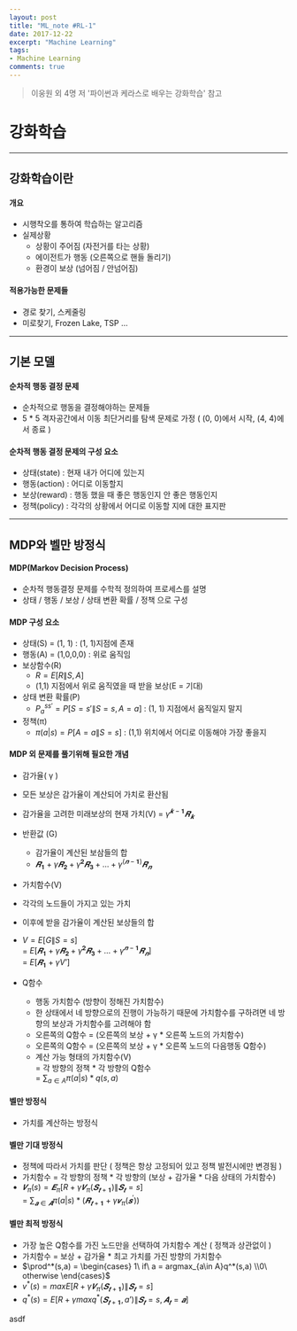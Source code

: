 ```yaml
---
layout: post
title: "ML_note #RL-1"
date: 2017-12-22
excerpt: "Machine Learning"
tags:
- Machine Learning
comments: true
---
```

> 이웅원 외 4명 저 '파이썬과 케라스로 배우는 강화학습' 참고

# 강화학습

---

## 강화학습이란
#### 개요
- 시행착오를 통하여 학습하는 알고리즘
- 실제상황
  - 상황이 주어짐 (자전거를 타는 상황)
  - 에이전트가 행동 (오른쪽으로 핸들 돌리기)
  - 환경이 보상 (넘어짐 / 안넘어짐)

#### 적용가능한 문제들
-  경로 찾기, 스케줄링
-  미로찾기, Frozen Lake, TSP …

---

## 기본 모델
#### 순차적 행동 결정 문제
-  순차적으로 행동을 결정해야하는 문제들
-  5 * 5 격자공간에서 이동 최단거리를 탐색 문제로 가정
( (0, 0)에서 시작, (4, 4)에서 종료 )

#### 순차적 행동 결정 문제의 구성 요소
- 상태(state) : </tab>현재 내가 어디에 있는지
- 행동(action) : 어디로 이동할지
- 보상(reward) : 행동 했을 때 좋은 행동인지 안 좋은 행동인지
- 정책(policy) : 각각의 상황에서 어디로 이동할 지에 대한 표지판

---

## MDP와 벨만 방정식
#### MDP(Markov Decision Process)
- 순차적 행동결정 문제를 수학적 정의하여 프로세스를 설명
- 상태 / 행동 / 보상 / 상태 변환 확률 / 정책 으로 구성

#### MDP 구성 요소
- 상태(S) = (1, 1) : (1, 1)지점에 존재
- 행동(A) = (1,0,0,0) : 위로 움직임
- 보상함수(R)
  - $R = E[R\|S, A]$
  - (1,1) 지점에서 위로 움직였을 때 받을 보상(E = 기대)
- 상태 변환 확률(P)
  - $P^{ss'}_{a} = P[S = s'\|S = s, A = a]$ : (1, 1) 지점에서 움직일지 말지
- 정책(π)
  - $π(a|s) = P[A = a\|S = s]$ : (1,1) 위치에서 어디로 이동해야 가장 좋을지


#### MDP 외 문제를 풀기위해 필요한 개념
-  감가율( γ )
  -  모든 보상은 감가율이 계산되어 가치로 환산됨
  -  감가율을 고려한 미래보상의 현재 가치(V) = $γ^{𝒌−𝟏} 𝑹_𝒌$


- 반환값 (G)
  -  감가율이 계산된 보삼들의 합
  -  $𝑹_𝟏  + γ𝑹_𝟐 + γ^𝟐 𝑹_𝟑 + … + γ^(𝒏−𝟏) 𝑹_𝒏$


-  가치함수(V)
  -  각각의 노드들이 가지고 있는 가치
  -  이후에 받을 감가율이 계산된 보상들의 합
  -  $V 	=  E[G \| S = s]$ <br>
  =  $E[𝑹_𝟏  + γ𝑹_𝟐 + γ^𝟐 𝑹_𝟑   + … + γ^{𝒏−𝟏} 𝑹_𝒏]$<br>
  =  $E[𝑹_𝟏 + γV’]$


- Q함수
    -  행동 가치함수 (방향이 정해진 가치함수)
    - 한 상태에서 네 방향으로의 진행이 가능하기 때문에 가치함수를 구하려면 네 방향의 보상과 가치함수를 고려해야 함
    - 오른쪽의 Q함수 = (오른쪽의 보상 + γ * 오른쪽 노드의 가치함수)
    - 오른쪽의 Q함수 = (오른쪽의 보상 + γ * 오른쪽 노드의 다음행동 Q함수)
    - 계산 가능 형태의 가치함수(V)<br>
  	= 각 방향의 정책 * 각 방향의 Q함수 <br>
  	=  $\sum_{a\in A} π(a|s) * q(s, a)$

#### 벨만 방정식
- 가치를 계산하는 방정식

#### 벨만 기대 방정식
- 정책에 따라서 가치를 판단 ( 정책은 항상 고정되어 있고 정책 발전시에만 변경됨 )
- 가치함수 = 각 방향의 정책 * 각 방향의 (보상 + 감가율 * 다음 상태의 가치함수)
- $𝑽_π (s) = 𝑬_π[R + γ𝑽_π (𝑺_{𝒕+𝟏}) \| 𝑺_𝒕 = s ]$</br>
  = $\sum_{𝒂\in 𝑨}π(a|s) * (𝑹_{𝒕+𝟏}+γ𝒗_π (𝒔^′))$

#### 벨만 최적 방정식
- 가장 높은 Q함수를 가진 노드만을 선택하여 가치함수 계산 ( 정책과 상관없이 )
- 가치함수 = 보상 + 감가율 * 최고 가치를 가진 방향의 가치함수
- $\prod^*(s,a) =
  \begin{cases}
  1\ if\ a = argmax_{a\in A}q^*(s,a)
  \\0\ otherwise
  \end{cases}$
- $v^*(s)	= maxE[R + γ𝑽_π (𝑺_{𝒕+𝟏}) \| 𝑺_𝒕 = s ]$
- $q^*(s) = E[R + γ max q^* (𝑺_{𝒕+𝟏}, a’) \| 𝑺_𝒕 = s, 𝑨_𝒕=𝒂 ]$

asdf
